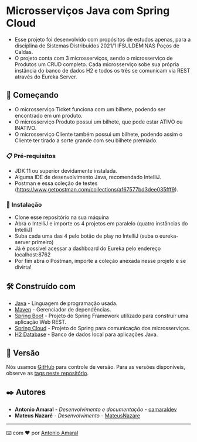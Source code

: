 # Microsserviços Java com Spring Cloud

- Esse projeto foi desenvolvido com propósitos de estudos apenas, para a disciplina de Sistemas Distribuídos 2021/1 IFSULDEMINAS Poços de Caldas.
- O projeto conta com 3 microsserviços, sendo o microsserviço de Produtos um CRUD completo. Cada microsserviço sobe sua própria instância do banco de dados H2 e todos os três se comunicam via REST através do Eureka Server.

## 🚀 Começando

- O microsserviço Ticket funciona com um bilhete, podendo ser encontrado em um produto.
- O microsserviço Produto possui um bilhete, que pode estar ATIVO ou INATIVO.
- O microsserviço Cliente também possui um bilhete, podendo assim o Cliente ter tirado a sorte grande com seu bilhete premiado.

### 📋 Pré-requisitos

- JDK 11 ou superior devidamente instalada.
- Alguma IDE de desenvolvimento Java, recomendado IntelliJ.
- Postman e essa coleção de testes (https://www.getpostman.com/collections/af67577bd3dee035fff9).

### 🔧 Instalação

- Clone esse repositório na sua máquina
- Abra o IntelliJ e importe os 4 projetos em paralelo (quatro instâncias do IntelliJ)
- Suba cada uma das 4 pelo botão de play no IntelliJ (suba o eureka-server primeiro)
- Já é possivel acessar a dashboard do Eureka pelo endereço localhost:8762
- Por fim abra o Postman, importe a coleção anexada nesse projeto e se divirta!

## 🛠️ Construído com

* [Java](http://www.dropwizard.io/1.0.2/docs/) - Linguagem de programação usada.
* [Maven](https://maven.apache.org/) - Gerenciador de dependências.
* [Spring Boot](https://spring.io/projects/spring-boot) - Projeto do Spring Framework utilizado para construir uma aplicação Web REST.
* [Spring Cloud](https://spring.io/projects/spring-cloud) - Projeto do Spring para comunicação dos microsserviços.
* [H2 Database](https://www.h2database.com/html/main.html) - Banco de dados local para aplicações Java.

## 📌 Versão

Nós usamos [GitHub](http://github.com) para controle de versão. Para as versões disponíveis, observe as [tags neste repositório](https://github.com/oamaraldev/springCloudMicroservices). 

## ✒️ Autores

* **Antonio Amaral** - *Desenvolvimento e documentação* - [oamaraldev](https://github.com/oamaraldev)
* **Mateus Nazaré** - *Desenvolvimento* - [MateusNazare](https://github.com/MateusNazare)

---
⌨️ com ❤️ por [Antonio Amaral](https://github.com/oamaraldev)

